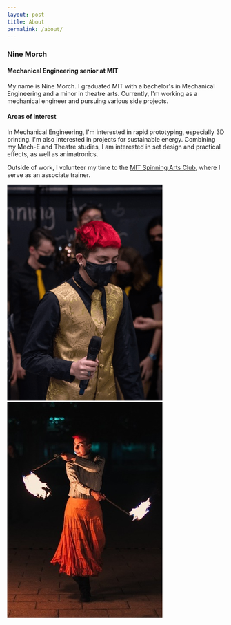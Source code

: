 ```yaml
---
layout: post
title: About
permalink: /about/
---
```





### Nine Morch
#### Mechanical Engineering senior at MIT

My name is Nine Morch. I graduated MIT with a bachelor's in Mechanical Engineering and a minor in theatre arts. Currently, I'm working as a mechanical engineer and pursuing various side projects. 

#### Areas of interest
In Mechanical Engineering, I'm interested in rapid prototyping, especially 3D printing. I'm also interested in projects for sustainable energy. 
Combining my Mech-E and Theatre studies, I am interested in set design and practical effects, as well as animatronics. 

Outside of work, I volunteer my time to the <a href="spinning-arts@mit.edu" >MIT Spinning Arts Club</a>, where I serve as an associate trainer.

![Photo of Nine in gold and black concert dress holding microphone](assets/img/fugues-small.png) ![Photo of Nine performing fire-spinning](assets/img/spinningarts-small.jpg)

